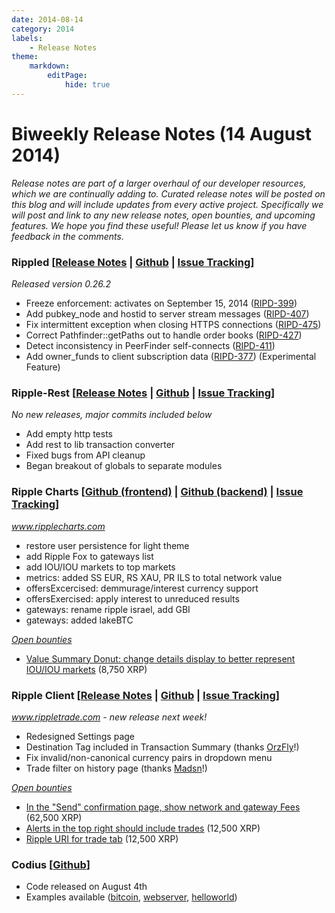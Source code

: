 ```yaml
---
date: 2014-08-14
category: 2014
labels:
    - Release Notes
theme:
    markdown:
        editPage:
            hide: true
---
```

# Biweekly Release Notes (14 August 2014)

_Release notes are part of a larger overhaul of our developer resources, which we are continually adding to. Curated release notes will be posted on this blog and will include updates from every active project. Specifically we will post and link to any new release notes, open bounties, and upcoming features. We hope you find these useful! Please let us know if you have feedback in the comments._

### Rippled [[Release Notes](https://ripple.com/wiki/Category:Rippled_release_notes) | [Github](https://github.com/ripple/rippled) | [Issue Tracking](https://ripplelabs.atlassian.net/secure/RapidBoard.jspa?rapidView=25)]

*Released version 0.26.2*

-   Freeze enforcement: activates on September 15, 2014 ([RIPD-399](https://ripplelabs.atlassian.net/browse/RIPD-399))
-   Add pubkey\_node and hostid to server stream messages ([RIPD-407](https://ripplelabs.atlassian.net/browse/RIPD-407))
-   Fix intermittent exception when closing HTTPS connections ([RIPD-475](https://ripplelabs.atlassian.net/browse/RIPD-475))
-   Correct Pathfinder::getPaths out to handle order books ([RIPD-427](https://ripplelabs.atlassian.net/browse/RIPD-427))
-   Detect inconsistency in PeerFinder self-connects ([RIPD-411](https://ripplelabs.atlassian.net/browse/RIPD-411))
-   Add owner\_funds to client subscription data ([RIPD-377](https://ripplelabs.atlassian.net/browse/RIPD-377)) (Experimental Feature)

### Ripple-Rest [[Release Notes](https://github.com/ripple/ripple-rest/releases) | [Github](https://github.com/ripple/ripple-rest) | [Issue Tracking](https://ripplelabs.atlassian.net/browse/RA/?selectedTab=com.atlassian.jira.jira-projects-plugin:summary-panel)]

*No new releases, major commits included below*

-   Add empty http tests
-   Add rest to lib transaction converter
-   Fixed bugs from API cleanup
-   Began breakout of globals to separate modules

### Ripple Charts [[Github (frontend)](https://github.com/ripple/ripplecharts-frontend) | [Github (backend)](https://github.com/ripple/ripple-data-api) | [Issue Tracking](https://ripplelabs.atlassian.net/browse/RC/?selectedTab=com.atlassian.jira.jira-projects-plugin:summary-panel)]

*www.ripplecharts.com*

-   restore user persistence for light theme
-   add Ripple Fox to gateways list
-   add IOU/IOU markets to top markets
-   metrics: added SS EUR, RS XAU, PR ILS to total network value
-   offersExcercised: demmurage/interest currency support
-   offersExercised: apply interest to unreduced results
-   gateways: rename ripple israel, add GBI
-   gateways: added lakeBTC

[*Open bounties*](https://www.bountysource.com/trackers/3954022-ripple-charts)

-   [Value Summary Donut: change details display to better represent IOU/IOU markets](https://www.bountysource.com/issues/3597514-value-summary-donut-change-details-display-to-better-represent-iou-iou-markets) (8,750 XRP)

### Ripple Client [[Release Notes](https://ripple.com/wiki/Ripple_Trade_Release_Notes) | [Github](https://github.com/ripple/ripple-client) | [Issue Tracking](https://ripplelabs.atlassian.net/secure/RapidBoard.jspa?rapidView=2&view=planning&selectedIssue=RT-1990&quickFilter=38&epics=visible)]

*www.rippletrade.com - new release next week!*

-   Redesigned Settings page
-   Destination Tag included in Transaction Summary (thanks [OrzFly](https://github.com/orzfly)!)
-   Fix invalid/non-canonical currency pairs in dropdown menu
-   Trade filter on history page (thanks [Madsn](https://github.com/Madsn)!)

[*Open bounties*](https://www.bountysource.com/trackers/3604734-ripple-trade)

-   [In the "Send" confirmation page, show network and gateway Fees](https://www.bountysource.com/issues/2842674-in-the-send-confirmation-page-show-network-and-gateway-fees) (62,500 XRP)
-   [Alerts in the top right should include trades](https://www.bountysource.com/issues/2842706-ripple-trade-alerts-in-the-top-right-should-include-executed-trades) (12,500 XRP)
-   [Ripple URI for trade tab](https://www.bountysource.com/issues/2842655-ripple-uri-for-trade-tab) (12,500 XRP)

### Codius [[Github](https://github.com/codius)]

-   Code released on August 4th
-   Examples available ([bitcoin](https://github.com/codius/example-bitcoin), [webserver](https://github.com/codius/example-webserver), [helloworld](https://github.com/codius/example-helloworld))

 
